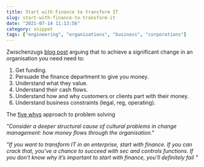 ```yaml
---
title: Start with Finance to transform IT
slug: start-with-finance-to-transform-it
date: "2021-07-14 11:13:56"
category: snippet
tags: ["engineering", "organisations", "business", "corporations"]
---
```


Zwischenzugs [blog post](https://zwischenzugs.com/2021/07/12/if-you-want-to-transform-it-start-with-finance/)
arguing that to achieve a significant change in an organisation you need need to:

1. Get funding.
1. Persuade the finance department to give you money.
1. Understand what they value.
1. Understand their cash flows.
1. Understand how and why customers or clients part with their money.
1. Understand business constraints (legal, reg, operating).

The [five whys](https://www.mindtools.com/pages/article/newTMC_5W.htm) approach to problem solving

_"Consider a deeper structural cause of cultural problems in change management:
how money flows through the organisation."_

_"If you want to transform IT in an enterprise, start with finance. If you can
crack that, you've a chance to succeed with sec and controls functions. If you
don’t know why it’s important to start with finance, you’ll definitely fail "_
